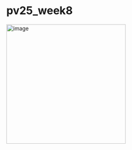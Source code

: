 # pv25_week8

<img width="312" alt="image" src="https://github.com/user-attachments/assets/ad22e140-0d4a-4472-8677-5ae59aea3e00" />
